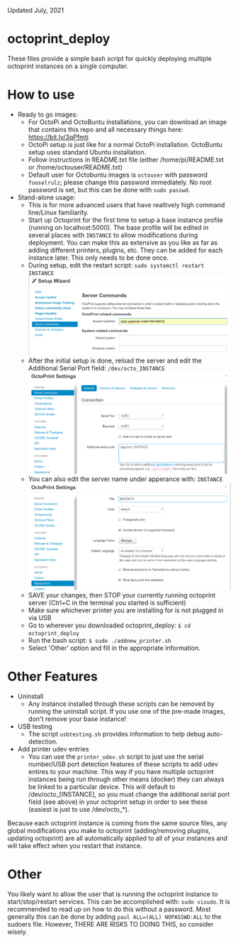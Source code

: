 Updated July, 2021
# octoprint_deploy
These files provide a simple bash script for quickly deploying multiple octoprint instances on a single computer.

# How to use
* Ready to go images:
  * For OctoPi and OctoBuntu installations, you can download an image that contains this repo and all necessary things here: https://bit.ly/3qPfmti
  * OctoPi setup is just like for a normal OctoPi installation. OctoBuntu setup uses standard Ubuntu installation.
  * Follow instructions in README.txt file (either /home/pi/README.txt or /home/octouser/README.txt)
  * Default user for Octobuntu images is `octouser` with password `fooselrulz`; please change this password immediately. No root password is set, but this can be done with `sudo passwd`.
* Stand-alone usage:
  * This is for more advanced users that have realtively high command line/Linux familiarity.
  * Start up Octoprint for the first time to setup a base instance profile (running on localhost:5000). The base profile will be edited in several places with `INSTANCE` to allow modifications during deployment. You can make this as extensive as you like as far as adding different printers, plugins, etc. They can be added for each instance later. This only needs to be done once.
  * During setup, edit the restart script: `sudo systemctl restart INSTANCE`
![alt text](/deploy_01.png)
  * After the initial setup is done, reload the server and edit the Additional Serial Port field: `/dev/octo_INSTANCE`
![alt text](/deploy_02.png)
  * You can also edit the server name under apperance with: `INSTANCE`
![alt text](/deploy_03.png)
  * SAVE your changes, then STOP your currently running octoprint server (Ctrl+C in the terminal you started is sufficient)
  * Make sure whichever printer you are installing for is not plugged in via USB
  * Go to wherever you downloaded octoprint_deploy: `$ cd octoprint_deploy`
  * Run the bash script: `$ sudo ./addnew_printer.sh`
  * Select 'Other' option and fill in the appropriate information.

# Other Features
* Uninstall
  * Any instance installed through these scripts can be removed by running the uninstall script. If you use one of the pre-made images, don't remove your base instance!
* USB testing
  * The script `usbtesting.sh` provides information to help debug auto-detection.
* Add printer udev entries
  * You can use the `printer_udev.sh` script to just use the serial number/USB port detection features of these scripts to add udev entires to your machine. This way if you have multiple octoprint instances being run through other means (docker) they can always be linked to a particular device. This will default to /dev/octo_[INSTANCE], so you must change the additional serial port field (see above) in your octoprint setup in order to see these (easiest is just to use /dev/octo_*).

Because each octoprint instance is coming from the same source files, any global modifications you make to octoprint (adding/removing plugins, updating octoprint) are all automatically applied to all of your instances and will take effect when you restart that instance.

# Other
You likely want to allow the user that is running the octoprint instance to start/stop/restart services. This can be accomplished with: `sudo visudo`. It is recommended to read up on how to do this without a password. Most generally this can be done by adding `paul ALL=(ALL) NOPASSWD:ALL` to the sudoers file. However, THERE ARE RISKS TO DOING THIS, so consider wisely.
